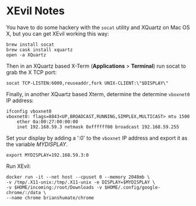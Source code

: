 # XEvil Notes

You have to do some hackery with the `socat` utility and XQuartz on
Mac OS X, but you can get XEvil working this way:

```
brew install socat
brew cask install xquartz
open -a XQuartz
```

Then in an XQuartz based X-Term (**Applications** > **Terminal**) run
socat to grab the X TCP port:

```
socat TCP-LISTEN:6000,reuseaddr,fork UNIX-CLIENT:\"$DISPLAY\"
```

Finally, in another XQuartz based Xterm, determine the determine `vboxnet0`
IP address:

```
ifconfig vboxnet0
vboxnet0: flags=8843<UP,BROADCAST,RUNNING,SIMPLEX,MULTICAST> mtu 1500
    ether 0a:00:27:00:00:00 
    inet 192.168.59.3 netmask 0xffffff00 broadcast 192.168.59.255
```

Set your display by adding a ':0' to the `vboxnet` IP address and export it
as the variable *MYDISPLAY*.

```
export MYDISPLAY=192.168.59.3:0
```

Run XEvil:

```
docker run -it --net host --cpuset 0 --memory 2048mb \
-v /tmp/.X11-unix:/tmp/.X11-unix -e DISPLAY=$MYDISPLAY \
-v $HOME/incoming:/root/Downloads -v $HOME/.config/google-chrome/:/data \
--name chrome brianshumate/chrome
```
